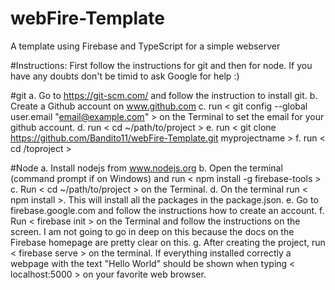# webFire-Template
A template using Firebase and TypeScript for a simple webserver

#Instructions:
First follow the instructions for git and then for node. If you have any doubts don't be timid to ask Google for help :)

#git
a. Go to https://git-scm.com/ and follow the instruction to install git.
b. Create a Github account on www.github.com
c. run < git config --global user.email "email@example.com" > on the Terminal to set the email for your github account. 
d. run < cd ~/path/to/project > 
e. run < git clone https://github.com/Bandito11/webFire-Template.git myprojectname >
f. run < cd /toproject >

#Node
a. Install nodejs from www.nodejs.org
b. Open the terminal (command prompt if on Windows) and run < npm install -g firebase-tools >
c. Run < cd ~/path/to/project > on the Terminal. 
d. On the terminal run < npm install >. This will install all the packages in the package.json.
e. Go to firebase.google.com and follow the instructions how to create an account.
f. Run < firebase init > on the Terminal and follow the instructions on the screen. I am not going to go in deep on this because the docs on the Firebase homepage are pretty clear on this. 
g. After creating the project, run < firebase serve > on the terminal. If everything installed correctly a webpage with the text "Hello World" should be shown when typing < localhost:5000 > on your favorite web browser.
